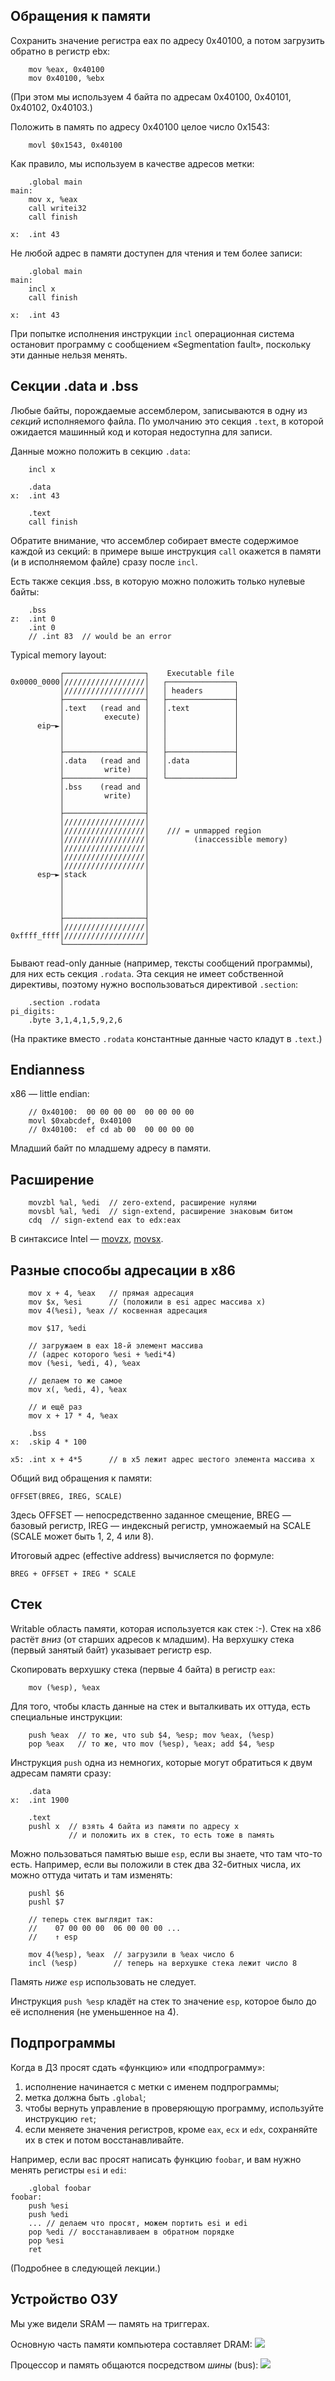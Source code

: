 ## Обращения к памяти
Сохранить значение регистра eax по адресу 0x40100,
а потом загрузить обратно в регистр ebx:
```x86asm
    mov %eax, 0x40100
    mov 0x40100, %ebx
```

(При этом мы используем 4 байта по адресам
0x40100, 0x40101, 0x40102, 0x40103.)

Положить в память по адресу 0x40100 целое число
0x1543:
```x86asm
    movl $0x1543, 0x40100
```

Как правило, мы используем в качестве адресов метки:
```x86asm
    .global main
main:
    mov x, %eax
    call writei32
    call finish

x:  .int 43
```

Не любой адрес в памяти доступен для чтения и тем более записи:
```x86asm
    .global main
main:
    incl x
    call finish

x:  .int 43
```
При попытке исполнения инструкции `incl` операционная система
остановит программу с сообщением «Segmentation fault»,
поскольку эти данные нельзя менять.

## Секции .data и .bss
Любые байты, порождаемые ассемблером,
записываются в одну из *секций* исполняемого
файла. По умолчанию это секция `.text`, в которой
ожидается машинный код и которая недоступна для записи.

Данные можно положить в секцию `.data`:
```x86asm
    incl x

    .data
x:  .int 43

    .text
    call finish
```

Обратите внимание, что ассемблер собирает вместе содержимое каждой
из секций: в примере выше инструкция `call` окажется в памяти
(и в исполняемом файле)
сразу после `incl`.

Есть также секция .bss, в которую можно положить только нулевые байты:
```x86asm
    .bss
z:  .int 0
    .int 0
    // .int 83  // would be an error
```

Typical memory layout:
```
           ┌──────────────────┐    Executable file
0x0000_0000│//////////////////│   ┌───────────────┐
           │//////////////////│   │ headers       │
           ├──────────────────┤   ├───────────────┤
           │.text   (read and │   │.text          │
           │         execute) │   │               │
      eip─►│                  │   │               │
           │                  │   │               │
           │                  │   │               │
           ├──────────────────┤   ├───────────────┤
           │.data   (read and │   │.data          │
           │         write)   │   │               │
           ├──────────────────┤   └───────────────┘
           │.bss    (read and │
           │         write)   │
           │                  │
           ├──────────────────┤
           │//////////////////│
           │//////////////////│    /// = unmapped region
           │//////////////////│          (inaccessible memory)
           │//////////////////│
           │//////////////////│
           │//////////////////│
      esp─►│stack             │
           │                  │
           │                  │
           │                  │
           │                  │
           ├──────────────────┤
           │//////////////////│
0xffff_ffff│//////////////////│
           └──────────────────┘
```

Бывают read-only данные (например, тексты сообщений программы),
для них есть секция `.rodata`. Эта секция не имеет собственной
директивы, поэтому нужно воспользоваться директивой `.section`:
```x86asm
    .section .rodata
pi_digits:
    .byte 3,1,4,1,5,9,2,6
```
(На практике вместо `.rodata` константные данные часто кладут в `.text`.)

## Endianness

x86 — little endian:
```x86asm
    // 0x40100:  00 00 00 00  00 00 00 00
    movl $0xabcdef, 0x40100
    // 0x40100:  ef cd ab 00  00 00 00 00
```
Младший байт по младшему адресу в памяти.

## Расширение

```x86asm
    movzbl %al, %edi  // zero-extend, расширение нулями
    movsbl %al, %edi  // sign-extend, расширение знаковым битом
    cdq  // sign-extend eax to edx:eax
```

В синтаксисе Intel —
[movzx](https://www.felixcloutier.com/x86/movzx),
[movsx](https://www.felixcloutier.com/x86/movsx).

## Разные способы адресации в x86

```x86asm
    mov x + 4, %eax   // прямая адресация
    mov $x, %esi      // (положили в esi адрес массива x)
    mov 4(%esi), %eax // косвенная адресация

    mov $17, %edi

    // загружаем в eax 18-й элемент массива
    // (адрес которого %esi + %edi*4)
    mov (%esi, %edi, 4), %eax

    // делаем то же самое
    mov x(, %edi, 4), %eax

    // и ещё раз
    mov x + 17 * 4, %eax

    .bss
x:  .skip 4 * 100

x5: .int x + 4*5      // в x5 лежит адрес шестого элемента массива x
```

Общий вид обращения к памяти:

`OFFSET(BREG, IREG, SCALE)`

Здесь OFFSET — непосредственно заданное смещение,
BREG — базовый регистр, IREG — индексный регистр,
умножаемый на SCALE (SCALE может быть 1, 2, 4 или 8).

Итоговый адрес (effective address) вычисляется по формуле:

`BREG + OFFSET + IREG * SCALE`

## Стек
Writable область памяти, которая используется
как стек :-). Стек на x86 растёт *вниз* (от старших адресов к младшим).
На верхушку стека (первый занятый байт) указывает регистр esp.

Скопировать верхушку стека (первые 4 байта) в регистр `eax`:
```x86asm
    mov (%esp), %eax
```

Для того, чтобы класть данные на стек и выталкивать их оттуда,
есть специальные инструкции:
```x86asm
    push %eax  // то же, что sub $4, %esp; mov %eax, (%esp)
    pop %eax   // то же, что mov (%esp), %eax; add $4, %esp
```

Инструкция `push` одна из немногих, которые могут обратиться
к двум адресам памяти сразу:
```x86asm
    .data
x:  .int 1900

    .text
    pushl x  // взять 4 байта из памяти по адресу x
             // и положить их в стек, то есть тоже в память
```

Можно пользоваться памятью выше `esp`, если вы знаете,
что там что-то есть. Например, если вы положили в стек
два 32-битных числа, их можно оттуда читать и там изменять:
```x86asm
    pushl $6
    pushl $7

    // теперь стек выглядит так:
    //    07 00 00 00  06 00 00 00 ...
    //    ↑ esp

    mov 4(%esp), %eax  // загрузили в %eax число 6
    incl (%esp)        // теперь на верхушке стека лежит число 8
```

Память *ниже* `esp` использовать не следует.

Инструкция `push %esp` кладёт на стек
то значение `esp`, которое было до её исполнения
(не уменьшенное на 4).


## Подпрограммы

Когда в ДЗ просят сдать «функцию» или «подпрограмму»:
1) исполнение начинается с метки с именем подпрограммы;
2) метка должна быть `.global`;
3) чтобы вернуть управление в проверяющую программу,
   используйте инструкцию `ret`;
4) если меняете значения регистров, кроме `eax`, `ecx` и `edx`,
   сохраняйте их в стек и потом восстанавливайте.

Например, если вас просят написать функцию `foobar`,
и вам нужно менять регистры `esi` и `edi`:
```x86asm
    .global foobar
foobar:
    push %esi
    push %edi
    ... // делаем что просят, можем портить esi и edi
    pop %edi // восстанавливаем в обратном порядке
    pop %esi
    ret
```
(Подробнее в следующей лекции.)

## Устройство ОЗУ
Мы уже видели SRAM — память на триггерах.

Основную часть памяти компьютера составляет DRAM:
![](./dram.png)

Процессор и память общаются посредством *шины* (bus):
![](./system_bus.png)
